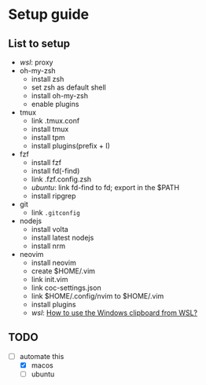 # Setup guide

## List to setup
- _wsl_: proxy
- oh-my-zsh
  * install zsh
  * set zsh as default shell
  * install oh-my-zsh
  * enable plugins
- tmux
  * link .tmux.conf
  * install tmux
  * install tpm
  * install plugins(prefix + I)
- fzf
  * install fzf
  * install fd(-find)
  * link .fzf.config.zsh
  * _ubuntu_: link fd-find to fd; export in the $PATH
  * install ripgrep
- git
  * link `.gitconfig`
- nodejs
  * install volta
  * install latest nodejs
  * install nrm
- neovim
  * install neovim
  * create $HOME/.vim
  * link init.vim
  * link coc-settings.json
  * link $HOME/.config/nvim to $HOME/.vim
  * install plugins
  * _wsl_: [How to use the Windows clipboard from WSL?](https://github.com/neovim/neovim/wiki/FAQ#how-to-use-the-windows-clipboard-from-wsl)

## TODO
- [ ] automate this
  + [x] macos
  + [ ] ubuntu
